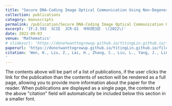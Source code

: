 ```yaml
---
title: "Secure DNA-Coding Image Optical Communication Using Non-Degenerate Hyperchaos and Dynamic Secret-Key"
collection: publications
category: manuscripts
permalink: /publication/Secure DNA-Coding Image Optical Communication Using Non-Degenerate Hyperchaos and Dynamic Secret-Key
excerpt: 'IF:2.592  SCIE  JCR-Q1  中科院3区  \(2022\)'
date: 2022-09-03
venue: 'Mathematics'
# slidesurl: 'https://donotwanttogrowup.github.io/YitingLin.github.io/files/slides1.pdf'
paperurl: 'https://donotwanttogrowup.github.io/YitingLin.github.io/files/Secure DNA-Coding Image Optical Communication Using Non-Degenerate Hyperchaos and Dynamic Secret-Key.pdf'
citation: 'Wen, H., Liu, Z., Lai, H., Zhang, C., Liu, L., Yang, J., Lin, Y., Li, Y., Liao, Y., Ma, L., Chen, Z., & Li, R. (2022). Secure DNA-Coding Image Optical Communication Using Non-Degenerate Hyperchaos and Dynamic Secret-Key. In Mathematics (Vol. 10, Issue 17, p. 3180). MDPI AG. https://doi.org/10.3390/math10173180
'
---
```


The contents above will be part of a list of publications, if the user clicks the link for the publication than the contents of section will be rendered as a full page, allowing you to provide more information about the paper for the reader. When publications are displayed as a single page, the contents of the above "citation" field will automatically be included below this section in a smaller font.